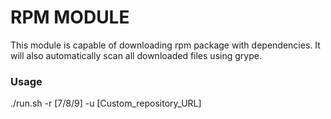 # RPM MODULE

This module is capable of downloading rpm package with dependencies. It will also automatically scan all downloaded files using grype.

### Usage 
./run.sh -r [7/8/9] -u [Custom_repository_URL]


